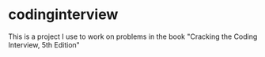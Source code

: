 # codinginterview

This is a project I use to work on problems in the book "Cracking the Coding Interview, 5th Edition"

